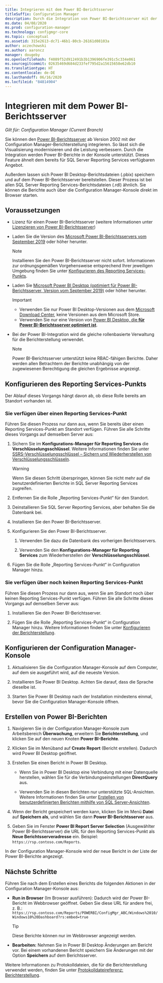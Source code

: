 ```yaml
---
title: Integrieren mit dem Power BI-Berichtsserver
titleSuffix: Configuration Manager
description: Durch die Integration von Power BI-Berichtsserver mit der Configuration Manager-Berichterstellung stellen Sie moderne Visualisierung und eine höhere Leistung sicher.
ms.date: 04/08/2020
ms.prod: configuration-manager
ms.technology: configmgr-core
ms.topic: conceptual
ms.assetid: 315e2613-dc71-46b1-80cb-26161d08103a
author: aczechowski
ms.author: aaroncz
manager: dougeby
ms.openlocfilehash: f4089f52d912491b3b1396906fe391c5c334e061
ms.sourcegitcommit: 02635469d684d233fef795d2a15615658e62db10
ms.translationtype: HT
ms.contentlocale: de-DE
ms.lasthandoff: 06/16/2020
ms.locfileid: "84814904"
---
```

# <a name="integrate-with-power-bi-report-server"></a>Integrieren mit dem Power BI-Berichtsserver

*Gilt für: Configuration Manager (Current Branch)*

<!--3721603-->

Sie können den [Power BI-Berichtsserver](https://docs.microsoft.com/power-bi/report-server/get-started) ab Version 2002 mit der Configuration Manager-Berichterstellung integrieren. So lässt sich die Visualisierung modernisieren und die Leistung verbessern. Durch die Integration werden Power BI-Berichte in der Konsole unterstützt. Dieses Feature ähnelt dem bereits für SQL Server Reporting Services verfügbaren Angebot.

Außerdem lassen sich Power BI Desktop-Berichtsdateien (.pbix) speichern und auf dem Power BI-Berichtsserver bereitstellen. Dieser Prozess ist bei allen SQL Server Reporting Services-Berichtsdateien (.rdl) ähnlich. Sie können die Berichte auch über die Configuration Manager-Konsole direkt im Browser starten.

## <a name="prerequisites"></a>Voraussetzungen

- Lizenz für einen Power BI-Berichtsserver (weitere Informationen unter [Lizenzieren von Power BI-Berichtsserver](https://docs.microsoft.com/power-bi/report-server/get-started#licensing-power-bi-report-server))

- Laden Sie die Version des [Microsoft Power BI-Berichtsservers vom September 2019](https://www.microsoft.com/download/details.aspx?id=57270) oder höher herunter.

    > [!NOTE]
    > Installieren Sie den Power BI-Berichtsserver nicht sofort. Informationen zur ordnungsgemäßen Vorgehensweise entsprechend Ihrer jeweiligen Umgebung finden Sie unter [Konfigurieren des Reporting Services-Punkts](#configure-the-reporting-services-point).

- Laden Sie [Microsoft Power BI Desktop (optimiert für Power BI-Berichtsserver, Version vom September 2019)](https://www.microsoft.com/download/details.aspx?id=57271) oder höher herunter.

    > [!IMPORTANT]
    > - Verwenden Sie nur Power BI Desktop-Versionen aus dem [Microsoft Download Center](https://www.microsoft.com/download/), keine Versionen aus dem Microsoft Store.
    > - Verwenden Sie nur eine Version von [Power BI Desktop, die **für Power BI-Berichtsserver optimiert ist**](https://docs.microsoft.com/power-bi/report-server/install-powerbi-desktop).

- Bei der Power BI-Integration wird die gleiche rollenbasierte Verwaltung für die Berichterstellung verwendet.
    > [!NOTE]
    > Power BI-Berichtsserver unterstützt keine RBAC-fähigen Berichte. Daher werden allen Betrachtern der Berichte unabhängig von der zugewiesenen Berechtigung die gleichen Ergebnisse angezeigt.

## <a name="configure-the-reporting-services-point"></a>Konfigurieren des Reporting Services-Punkts

Der Ablauf dieses Vorgangs hängt davon ab, ob diese Rolle bereits am Standort vorhanden ist.

### <a name="you-have-a-reporting-services-point"></a>Sie verfügen über einen Reporting Services-Punkt

Führen Sie diesen Prozess nur dann aus, wenn Sie bereits über einen Reporting Services-Punkt am Standort verfügen. Führen Sie alle Schritte dieses Vorgangs auf demselben Server aus:

1. Sichern Sie im **Konfigurations-Manager für Reporting Services** die **Verschlüsselungsschlüssel**. Weitere Informationen finden Sie unter [SSRS-Verschlüsselungsschlüssel – Sichern und Wiederherstellen von Verschlüsselungsschlüsseln](https://docs.microsoft.com/sql/reporting-services/install-windows/ssrs-encryption-keys-back-up-and-restore-encryption-keys).

    > [!WARNING]
    > Wenn Sie diesen Schritt überspringen, können Sie nicht mehr auf die benutzerdefinierten Berichte in SQL Server Reporting Services zugreifen.

1. Entfernen Sie die Rolle „Reporting Services-Punkt“ für den Standort.

1. Deinstallieren Sie SQL Server Reporting Services, aber behalten Sie die Datenbank bei.

1. Installieren Sie den Power BI-Berichtsserver.

1. Konfigurieren Sie den Power BI-Berichtsserver.

    1. Verwenden Sie dazu die Datenbank des vorherigen Berichtsservers.

    1. Verwenden Sie den **Konfigurations-Manager für Reporting Services** zum Wiederherstellen der **Verschlüsselungsschlüssel**.

1. Fügen Sie die Rolle „Reporting Services-Punkt“ in Configuration Manager hinzu.

### <a name="you-dont-have-a-reporting-services-point"></a>Sie verfügen über noch keinen Reporting Services-Punkt

Führen Sie diesen Prozess nur dann aus, wenn Sie am Standort noch über keinen Reporting Services-Punkt verfügen. Führen Sie alle Schritte dieses Vorgangs auf demselben Server aus:

1. Installieren Sie den Power BI-Berichtsserver.

2. Fügen Sie die Rolle „Reporting Services-Punkt“ in Configuration Manager hinzu. Weitere Informationen finden Sie unter [Konfigurieren der Berichterstellung](configuring-reporting.md).

## <a name="configure-the-configuration-manager-console"></a>Konfigurieren der Configuration Manager-Konsole

1. Aktualisieren Sie die Configuration Manager-Konsole auf dem Computer, auf dem sie ausgeführt wird, auf die neueste Version.

1. Installieren Sie Power BI Desktop. Achten Sie darauf, dass die Sprache dieselbe ist.

1. Starten Sie Power BI Desktop nach der Installation mindestens einmal, bevor Sie die Configuration Manager-Konsole öffnen.

## <a name="create-power-bi-reports"></a>Erstellen von Power BI-Berichten

1. Navigieren Sie in der Configuration Manager-Konsole zum Arbeitsbereich **Überwachung**, erweitern Sie **Berichterstellung**, und klicken Sie auf den neuen Knoten **Power BI-Berichte**.

1. Klicken Sie im Menüband auf **Create Report** (Bericht erstellen). Dadurch wird Power BI Desktop geöffnet.

1. Erstellen Sie einen Bericht in Power BI Desktop.

    - Wenn Sie in Power BI Desktop eine Verbindung mit einer Datenquelle herstellen, wählen Sie für die Verbindungseinstellungen **DirectQuery** aus.

    - Verwenden Sie in diesen Berichten nur unterstützte SQL-Ansichten. Weitere Informationen finden Sie unter [Erstellen von benutzerdefinierten Berichten mithilfe von SQL Server-Ansichten](../../../develop/core/understand/sqlviews/create-custom-reports-using-sql-server-views.md).

1. Wenn der Bericht gespeichert werden kann, klicken Sie im Menü **Datei** auf **Speichern als**, und wählen Sie dann **Power BI-Berichtsserver** aus.

1. Geben Sie im Fenster **Power BI Report Server Selection** (Ausgewählter Power BI-Berichtsserver) die URL für den Reporting Services-Punkt als **Neue Berichtsserveradresse** ein. Beispiel: `https://rsp.contoso.com/Reports`.

In der Configuration Manager-Konsole wird der neue Bericht in der Liste der Power BI-Berichte angezeigt.

## <a name="next-steps"></a>Nächste Schritte

Führen Sie nach dem Erstellen eines Berichts die folgenden Aktionen in der Configuration Manager-Konsole aus:

- **Run in Browser** (Im Browser ausführen): Dadurch wird der Power BI-Bericht im Webbrowser geöffnet. Geben Sie diese URL für andere frei, z. B.: `https://rsp.contoso.com/Reports/POWERBI/ConfigMgr_ABC/Windows%2010/Windows10%20Dashboard?rs:embed=true`

    > [!TIP]
    > Diese Berichte können nur im Webbrowser angezeigt werden.

- **Bearbeiten:** Nehmen Sie in Power BI Desktop Änderungen am Bericht vor. Bei einem vorhandenen Bericht speichern Sie Änderungen mit der Option **Speichern** auf dem Berichtsserver.

Weitere Informationen zu Protokolldateien, die für die Berichterstellung verwendet werden, finden Sie unter [Protokolldateireferenz: Berichterstellung](../../plan-design/hierarchy/log-files.md#BKMK_ReportLog).
